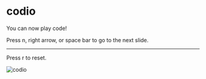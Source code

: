 # codio

You can now play code!

Press n, right arrow, or space bar to go to the next slide.

---

Press r to reset.

![codio](codio.yml)
